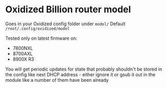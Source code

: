 # Oxidized Billion router model
Goes in your Oxidized config folder under `model/`
Default `/root/.config/oxidized/model`

Tested only on latest firmware on:
- 7800NXL
- 8700AXL
- 8900X R3

You will get periodic updates for state that probably shouldn't be stored in the config like next DHCP address - either ignore it or gsub it out in the module like a number of them have been already
